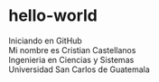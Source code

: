 # hello-world  
Iniciando en GitHub  
Mi nombre es Cristian Castellanos   
Ingenieria en Ciencias y Sistemas   
Universidad San Carlos de Guatemala  
